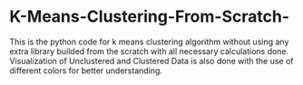 # K-Means-Clustering-From-Scratch-
This is the python code for k means clustering algorithm without using any extra library builded from the scratch with all necessary calculations done. Visualization of Unclustered and Clustered Data is also done with the use of different colors for better understanding.
